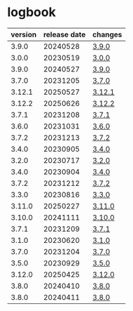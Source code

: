 # logbook	


|version|release date|changes|
|---|---|---|
|3.9.0|20240528|[3.9.0](./3.9.0-20240528.md)|
|3.0.0|20230519|[3.0.0](./3.0.0-20230519.md)|
|3.9.0|20240527|[3.9.0](./3.9.0-20240527.md)|
|3.7.0|20231205|[3.7.0](./3.7.0-20231205.md)|
|3.12.1|20250527|[3.12.1](./3.12.1-20250527.md)|
|3.12.2|20250626|[3.12.2](./3.12.2-20250626.md)|
|3.7.1|20231208|[3.7.1](./3.7.1-20231208.md)|
|3.6.0|20231031|[3.6.0](./3.6.0-20231031.md)|
|3.7.2|20231213|[3.7.2](./3.7.2-20231213.md)|
|3.4.0|20230905|[3.4.0](./3.4.0-20230905.md)|
|3.2.0|20230717|[3.2.0](./3.2.0-20230717.md)|
|3.4.0|20230904|[3.4.0](./3.4.0-20230904.md)|
|3.7.2|20231212|[3.7.2](./3.7.2-20231212.md)|
|3.3.0|20230816|[3.3.0](./3.3.0-20230816.md)|
|3.11.0|20250227|[3.11.0](./3.11.0-20250227.md)|
|3.10.0|20241111|[3.10.0](./3.10.0-20241111.md)|
|3.7.1|20231209|[3.7.1](./3.7.1-20231209.md)|
|3.1.0|20230620|[3.1.0](./3.1.0-20230620.md)|
|3.7.0|20231204|[3.7.0](./3.7.0-20231204.md)|
|3.5.0|20230929|[3.5.0](./3.5.0-20230929.md)|
|3.12.0|20250425|[3.12.0](./3.12.0-20250425.md)|
|3.8.0|20240410|[3.8.0](./3.8.0-20240410.md)|
|3.8.0|20240411|[3.8.0](./3.8.0-20240411.md)|
